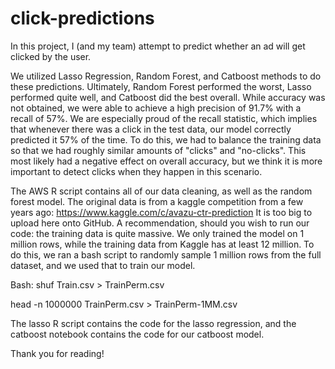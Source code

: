# click-predictions
In this project, I (and my team) attempt to predict whether an ad will get clicked by the user.

We utilized Lasso Regression, Random Forest, and Catboost methods to do these predictions. Ultimately, Random Forest performed the worst,
Lasso performed quite well, and Catboost did the best overall. While accuracy was not obtained, we were able to achieve a high precision
of 91.7% with a recall of 57%. We are especially proud of the recall statistic, which implies that whenever there was a click in the test
data, our model correctly predicted it 57% of the time. To do this, we had to balance the training data so that we had roughly similar
amounts of "clicks" and "no-clicks". This most likely had a negative effect on overall accuracy, but we think it is more important to 
detect clicks when they happen in this scenario.

The AWS R script contains all of our data cleaning, as well as the random forest model. The original data is from a kaggle competition 
from a few years ago: https://www.kaggle.com/c/avazu-ctr-prediction  It is too big to upload here onto GitHub. A recommendation, 
should you wish to run our code: the training data is quite massive. We only trained the model on 1 million rows, while the training data
from Kaggle has at least 12 million. To do this, we ran a bash script to randomly sample 1 million rows from the full dataset, and we used
that to train our model.

Bash: shuf Train.csv > TrainPerm.csv

head -n 1000000 TrainPerm.csv > TrainPerm-1MM.csv
      
The lasso R script contains the code for the lasso regression, and the catboost notebook contains the code for our catboost model. 

Thank you for reading!
